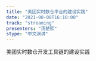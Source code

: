 ```yaml
---
title: "美团实时数仓平台的建设实践"
date: "2021-08-08T16:10:00" 
track: "streaming"
presenters: "汤楚熙"
stype: "中文演讲"
---
```

美团实时数仓开发工具链的建设实践
